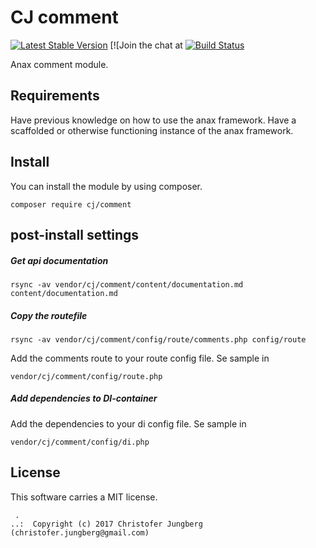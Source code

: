 CJ comment
==================================

[![Latest Stable Version](https://poser.pugx.org/cj/comments/v/stable)](https://packagist.org/packages/cj/comment)
[![Join the chat at
[![Build Status](https://travis-ci.org/Barelydead/comment.svg?branch=master)](https://travis-ci.org/barelydead/comment)


Anax comment module.

Requirements
-----------------
Have previous knowledge on how to use the anax framework.
Have a scaffolded or otherwise functioning instance of the anax framework.


Install
--------------------
You can install the module by using composer.
```
composer require cj/comment
```

post-install settings
----------------------------------
##### Get api documentation
```
rsync -av vendor/cj/comment/content/documentation.md content/documentation.md
```

##### Copy the routefile
```
rsync -av vendor/cj/comment/config/route/comments.php config/route
```
Add the comments route to your route config file. Se sample in
```
vendor/cj/comment/config/route.php
```

##### Add dependencies to DI-container
Add the dependencies to your di config file. Se sample in
```
vendor/cj/comment/config/di.php
```




License
------------------

This software carries a MIT license.



```
 .  
..:  Copyright (c) 2017 Christofer Jungberg (christofer.jungberg@gmail.com)
```
